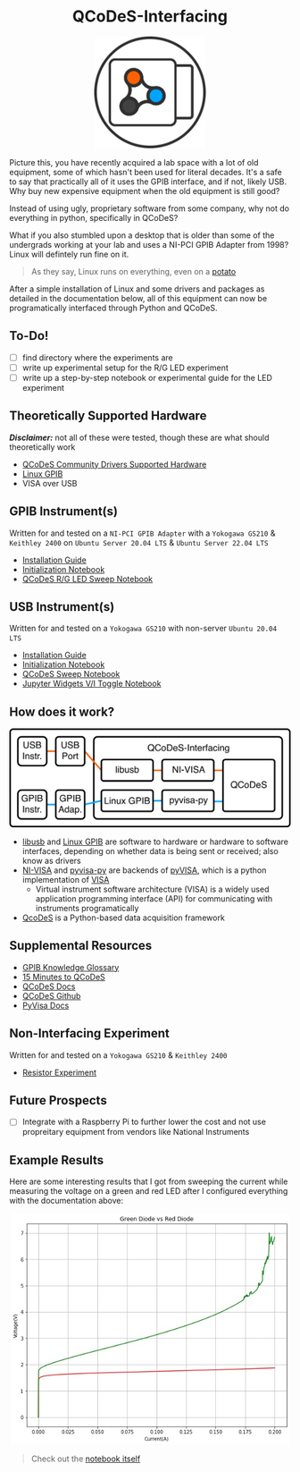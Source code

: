 <h1 align="center">
  QCoDeS-Interfacing
</h1>

<p align="center">
  <img src="/resources/QCoDeS-Interfacing.png" width="200" height="200">
</p>


Picture this, you have recently acquired a lab space with a lot of old equipment, some of which hasn't been used for literal decades. It's a safe to say that practically all of it uses the GPIB interface, and if not, likely USB. Why buy new expensive equipment when the old equipment is still good? 

Instead of using ugly, proprietary software from some company, why not do everything in python, specifically in QCoDeS?

What if you also stumbled upon a desktop that is older than some of the undergrads working at your lab and uses a NI-PCI GPIB Adapter from 1998? Linux will defintely run fine on it.
> As they say, Linux runs on everything, even on a [potato](http://www.bbspot.com/News/2008/12/linux-on-a-potato.html?from=rss)

After a simple installation of Linux and some drivers and packages as detailed in the documentation below, all of this equipment can now be programatically interfaced through Python and QCoDeS.

## To-Do!
- [ ] find directory where the experiments are
- [ ] write up experimental setup for the R/G LED experiment
- [ ] write up a step-by-step notebook or experimental guide for the LED experiment

## Theoretically Supported Hardware
***Disclaimer:*** not all of these were tested, though these are what should theoretically work
- [QCoDeS Community Drivers Supported Hardware](https://qcodes.github.io/Qcodes/api/generated/qcodes.instrument_drivers.html)
- [Linux GPIB](https://linux-gpib.sourceforge.io/doc_html/supported-hardware.html)
- VISA over USB

## GPIB Instrument(s)
Written for and tested on a `NI-PCI GPIB Adapter` with a `Yokogawa GS210` & `Keithley 2400` on `Ubuntu Server 20.04 LTS` & `Ubuntu Server 22.04 LTS`
- [Installation Guide](/GPIB/install.md)
- [Initialization Notebook](/GPIB/initialization_GPIB.ipynb)
- [QCoDeS R/G LED Sweep Notebook](/GPIB/leds_sweep.ipynb)

## USB Instrument(s)
Written for and tested on a `Yokogawa GS210` with non-server `Ubuntu 20.04 LTS`
- [Installation Guide](/USB/install.md)
- [Initialization Notebook](/USB/initialization_USB.ipynb)
- [QCoDeS Sweep Notebook](/USB/GS210_sweep.ipynb)
- [Jupyter Widgets V/I Toggle Notebook](/USB/GS210_VI_selector.ipynb)

## How does it work?

<p align="center">
  <img src="/resources/flowchart.png" width="800">
</p>

- [libusb](https://libusb.info) and [Linux GPIB](https://linux-gpib.sourceforge.io) are software to hardware or hardware to software interfaces, depending on whether data is being sent or received; also know as drivers
- [NI-VISA](https://www.ni.com/en-us/support/documentation/supplemental/06/ni-visa-overview.html) and [pyvisa-py](https://pypi.org/project/PyVISA-py/) are backends of [pyVISA](https://pyvisa.readthedocs.io/en/latest/), which is a python implementation of [VISA](https://en.wikipedia.org/wiki/Virtual_instrument_software_architecture)
  - Virtual instrument software architecture (VISA) is a widely used application programming interface (API) for communicating with instruments programatically
- [QcoDeS](https://qcodes.github.io/Qcodes/) is a Python-based data acquisition framework


## Supplemental Resources
- [GPIB Knowledge Glossary](https://www.contec.com/support/basic-knowledge/daq-control/gpib-communication/)
- [15 Minutes to QCoDeS](https://qcodes.github.io/Qcodes/examples/15_minutes_to_QCoDeS.html)
- [QCoDeS Docs](https://qcodes.github.io/Qcodes/)
- [QCoDeS Github](https://github.com/QCoDeS)
- [PyVisa Docs](https://pyvisa.readthedocs.io/en/latest/)

## Non-Interfacing Experiment
Written for and tested on a `Yokogawa GS210` & `Keithley 2400`
- [Resistor Experiment](/resources/resistor_circuit.md)

## Future Prospects
- [ ] Integrate with a Raspberry Pi to further lower the cost and not use propreitary equipment from vendors like National Instruments

## Example Results
Here are some interesting results that I got from sweeping the current while measuring the voltage on a green and red LED after I configured everything with the documentation above: 

<p align="center">
  <img src="/resources/GreenvsRed.jpg" width="500">
</p>

> Check out the [notebook itself](/GPIB/leds_sweep.ipynb)